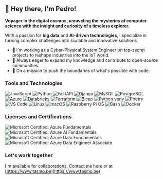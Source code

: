 ## 👋 Hey there, I'm Pedro!

**Voyager in the digital cosmos, unraveling the mysteries of computer science with the insight and curiosity of a timeless explorer.**

With a passion for **big data** and **AI-driven technologies**, I specialize in turning complex challenges into scalable and innovative solutions.

- 🔭 I'm working as a Cyber-Physical System Engineer on top-secret projects to reshape industries into the IoT world.
- 🌱 Always eager to expand my knowledge and contribute to open-source communities.
- 🚀 On a mission to push the boundaries of what's possible with code.

### Tools and Technologies

![JavaScript](https://img.shields.io/badge/Code-JavaScript-informational?style=flat&logo=javascript&color=F7DF1E)
![Python](https://img.shields.io/badge/Code-Python-informational?style=flat&logo=python&color=3776AB)
![FastAPI](https://img.shields.io/badge/Framework-FastAPI-informational?style=flat&logo=fastapi&color=009688)
![Django](https://img.shields.io/badge/Framework-Django-informational?style=flat&logo=django&color=092E20)
![MySQL](https://img.shields.io/badge/Database-MySQL-informational?style=flat&logo=mysql&color=4479A1)
![PostgreSQL](https://img.shields.io/badge/Database-PostgreSQL-informational?style=flat&logo=postgresql&color=336791)
![Azure](https://img.shields.io/badge/Cloud-Azure-informational?style=flat&logo=microsoft-azure&color=0078D4)
![Databricks](https://img.shields.io/badge/Platform-Databricks-informational?style=flat&logo=databricks&color=FF3621)
![Terraform](https://img.shields.io/badge/IaC-Terraform-informational?style=flat&logo=terraform&color=623CE4)
![Bicep](https://img.shields.io/badge/IaC-Bicep-informational?style=flat&logo=microsoft-azure&color=9B5DE5)
![Python venv](https://img.shields.io/badge/Environment-Python%20venv-informational?style=flat&logo=python&color=3776AB)
![Poetry](https://img.shields.io/badge/Package%20Manager-Poetry-informational?style=flat&logo=poetry&color=60A5FA)
![VS Code](https://img.shields.io/badge/Editor-Visual%20Studio%20Code-informational?style=flat&logo=visual-studio-code&color=007ACC)
![Linux](https://img.shields.io/badge/System-Linux-informational?style=flat&logo=linux&color=FCC624)
![macOS](https://img.shields.io/badge/System-macOS-informational?style=flat&logo=apple&color=000000)
![Raspberry Pi OS](https://img.shields.io/badge/System-Raspberry%20Pi%20OS-informational?style=flat&logo=raspberry-pi&color=A22846)
![Bash](https://img.shields.io/badge/Shell-Bash-informational?style=flat&logo=gnu-bash&color=4EAA25)
![Docker](https://img.shields.io/badge/Container-Docker-informational?style=flat&logo=docker&color=2496ED)

### Licenses and Certifications

![Microsoft Certified: Azure Fundamentals](https://img.shields.io/badge/Certification-Microsoft%20Certified%3A%20Azure%20Fundamentals-blue?logo=microsoft-azure)
![Microsoft Certified: Azure AI Fundamentals](https://img.shields.io/badge/Certification-Microsoft%20Certified%3A%20Azure%20AI%20Fundamentals-blue?logo=microsoft-azure)
![Microsoft Certified: Azure Data Fundamentals](https://img.shields.io/badge/Certification-Microsoft%20Certified%3A%20Azure%20Data%20Fundamentals-blue?logo=microsoft-azure)
![Microsoft Certified: Azure Data Engineer Associate](https://img.shields.io/badge/Certification-Microsoft%20Certified%3A%20Azure%20Data%20Engineer%20Associate-blue?logo=microsoft-azure)

### Let's work together

I'm available for collaborations. Contact me here or at [https://www.tasmo.be](https://www.tasmo.be)
